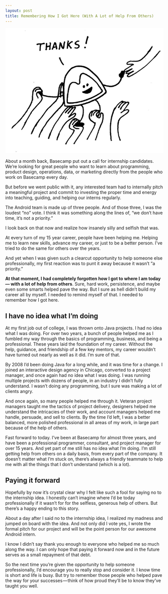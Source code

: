 ```yaml
---
layout: post
title: Remembering How I Got Here (With A Lot of Help From Others)
---
```


<img src="/assets/camper-thanks.jpg"/>

About a month back, Basecamp put out a call for internship candidates. We’re looking for great people who want to learn about programming, product design, operations, data, or marketing directly from the people who work on Basecamp every day.

But before we went public with it, any interested team had to internally pitch a meaningful project and commit to investing the proper time and energy into teaching, guiding, and helping our interns regularly.

The Android team is made up of three people. And of those three, I was the loudest “no” vote. I think it was something along the lines of, “we don’t have time, it’s not a priority.”

I look back on that now and realize how insanely silly and selfish that was.

At every turn of my 15 year career, people have been helping me. Helping me to learn new skills, advance my career, or just to be a better person. I’ve tried to do the same for others over the years.

And yet when I was given such a clearcut opportunity to help someone else professionally, my first reaction was to punt it away because it wasn’t “a priority.”

**At that moment, I had completely forgotten how I got to where I am today — with a lot of help from others**. Sure, hard work, persistence, and maybe even some smarts helped pave the way. But I sure as hell didn’t build my career all by myself. I needed to remind myself of that. I needed to remember how I got here.

## I have no idea what I’m doing

At my first job out of college, I was thrown onto Java projects. I had no idea what I was doing. For over two years, a bunch of people helped me as I fumbled my way through the basics of programming, business, and being a professional. These years laid the foundation of my career. Without the help, guidance, and friendship of a few key mentors, my career wouldn’t have turned out nearly as well as it did. I’m sure of that.

By 2008 I’d been doing Java for a long while, and it was time for a change. I joined an interactive design agency in Chicago, converted to a project manager, and once again had no idea what I was doing. I was running multiple projects with dozens of people, in an industry I didn’t fully understand. I wasn’t doing any programming, but I sure was making a lot of clients angry.

And once again, so many people helped me through it. Veteran project managers taught me the tactics of project delivery, designers helped me understand the intricacies of their work, and account managers helped me handle, persuade, and sell to clients. By the time I’d left, I was a better balanced, more polished professional in all areas of my work, in large part because of the help of others.

Fast forward to today. I’ve been at Basecamp for almost three years, and have been a professional programmer, consultant, and project manager for over 15 years. And yet part of me still has no idea what I’m doing. I’m still getting help from others on a daily basis, from every part of the company. It doesn’t matter what I’m stuck on, there’s always a friendly teammate to help me with all the things that I don’t understand (which is a lot).

## Paying it forward

Hopefully by now it’s crystal clear why I felt like such a fool for saying no to the internship idea. I honestly can’t imagine where I’d be today professionally if it wasn’t for for the selfless, generous help of others. But there’s a happy ending to this story.

About a day after I said no to the internship idea, I realized my madness and jumped on board with the idea. And not only did I vote yes, I wrote the formal pitch for our project and will be the point person for our awesome Android intern.

I know I didn’t say thank you enough to everyone who helped me so much along the way. I can only hope that paying it forward now and in the future serves as a small repayment of that debt.

So the next time you’re given the opportunity to help someone professionally, I’d encourage you to really stop and consider it. I know time is short and life is busy. But try to remember those people who helped pave the way for your successes — think of how proud they’ll be to know they’ve taught you well.